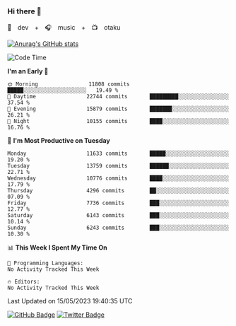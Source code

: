 ### Hi there 👋

🚀　dev　+　🎧　music　+　📺　otaku


[![Anurag's GitHub stats](https://github-readme-stats.vercel.app/api?username=koheitasaka&count_private=true&show_icons=true&theme=monokai)](https://github.com/koheitasaka/github-readme-stats)

<!--START_SECTION:waka-->
![Code Time](http://img.shields.io/badge/Code%20Time-1%2C161%20hrs%2023%20mins-blue)

**I'm an Early 🐤** 

```text
🌞 Morning                11808 commits       █████░░░░░░░░░░░░░░░░░░░░   19.49 % 
🌆 Daytime                22744 commits       █████████░░░░░░░░░░░░░░░░   37.54 % 
🌃 Evening                15879 commits       ███████░░░░░░░░░░░░░░░░░░   26.21 % 
🌙 Night                  10155 commits       ████░░░░░░░░░░░░░░░░░░░░░   16.76 % 
```
📅 **I'm Most Productive on Tuesday** 

```text
Monday                   11633 commits       █████░░░░░░░░░░░░░░░░░░░░   19.20 % 
Tuesday                  13759 commits       ██████░░░░░░░░░░░░░░░░░░░   22.71 % 
Wednesday                10776 commits       ████░░░░░░░░░░░░░░░░░░░░░   17.79 % 
Thursday                 4296 commits        ██░░░░░░░░░░░░░░░░░░░░░░░   07.09 % 
Friday                   7736 commits        ███░░░░░░░░░░░░░░░░░░░░░░   12.77 % 
Saturday                 6143 commits        ███░░░░░░░░░░░░░░░░░░░░░░   10.14 % 
Sunday                   6243 commits        ███░░░░░░░░░░░░░░░░░░░░░░   10.30 % 
```


📊 **This Week I Spent My Time On** 

```text
💬 Programming Languages: 
No Activity Tracked This Week

🔥 Editors: 
No Activity Tracked This Week
```


 Last Updated on 15/05/2023 19:40:35 UTC
<!--END_SECTION:waka-->

[![GitHub Badge](https://img.shields.io/badge/GitHub-100000?style=for-the-badge&logo=github&logoColor=white)](https://github.com/koheitasaka)
[![Twitter Badge](https://img.shields.io/badge/Twitter-1DA1F2?style=for-the-badge&logo=twitter&logoColor=white)](https://twitter.com/sleep_asleep_)
